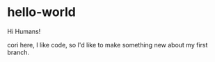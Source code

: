 # hello-world

Hi Humans!

cori here, I like code, so I'd like to make something new about my first branch.

